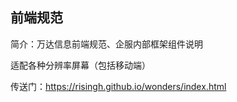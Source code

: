 ## 前端规范

简介：万达信息前端规范、企服内部框架组件说明

适配各种分辨率屏幕（包括移动端）

传送门：https://risingh.github.io/wonders/index.html
